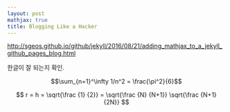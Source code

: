```yaml
---
layout: post
mathjax: true
title: Blogging Like a Hacker
---
```


http://sgeos.github.io/github/jekyll/2016/08/21/adding_mathjax_to_a_jekyll_github_pages_blog.html

한글이 잘 되는지 확인.

$$\sum_{n=1}^\infty 1/n^2 = \frac{\pi^2}{6}$$

$$ r = h = \sqrt{\frac {1} {2}} = \sqrt{\frac {N} {N+1}} \sqrt{\frac {N+1} {2N}} $$
